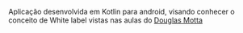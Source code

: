 Aplicação desenvolvida em Kotlin para android, visando conhecer o conceito de White label vistas nas aulas do [Douglas Motta](https://www.youtube.com/watch?v=rli1AUkRtMg&list=PLPs3nlHFeKToJQIMqGtRvFqi01UheVbOS&index=2)
